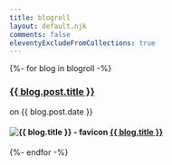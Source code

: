 ```yaml
---
title: blogroll
layout: default.njk
comments: false
eleventyExcludeFromCollections: true
---
```


{%- for blog in blogroll -%}
<div class="blogroll-card">
  <hgroup class="info">
    <h3 class="post-title">
      <a href="{{ blog.post.link }}">{{ blog.post.title }}</a>
    </h3>
    <p class="post-date">
      on {{ blog.post.date }}
    </p>
    <h4 class="blog-title">
      <img src="{{ blog.icon }}" alt="{{ blog.title }} - favicon"/> <a href="{{ blog.link }}">{{ blog.title }}</a>
    </h4>
  </hgroup>
</div>
{%- endfor -%}
